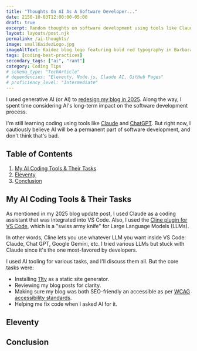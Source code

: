 ```yaml
---
title: "Thoughts On AI As A Software Developer..."
date: 2150-10-03T12:00:00-05:00
draft: true
excerpt: Random thoughts on software development using tools like Claude AI and methods like spec-driven development.
layout: layouts/post.njk
permalink: /ai-thoughts/
image: smallKaidezLogo.jpg
imageAltText: Kaidez blog logo featuring bold red typography in Barbara Kruger-inspired design
tags: [coding-best-practices]
secondary_tags: ["ai", "rant"]
category: Coding Tips
# schema_type: "TechArticle"
# dependencies: "Eleventy, Node.js, Claude AI, GitHub Pages"
# proficiency_level: "Intermediate"
---
```

I used generative AI (or AI) to <a href="/site-redesign-2025/">redesign my blog in 2025</a>. Along the way, I spent time considering AI's long-term impact on the software development process.

I'm still learning coding using tools like <a href="https://claude.ai/">Claude</a> and <a href="https://chatgpt.com/">ChatGPT</a>. But right now, I cautiously believe AI will be a permanent part of software development, and don't think that's bad.

<h2>Table of Contents</h2>

<ol>
  <li>
    <a href="#ai-tools-and-tasks">My AI Coding Tools & Their Tasks</a>
  </li>
  <li>
    <a href="#11ty">Eleventy</a>
  </li>
  <li>
    <a href="#conclusion">Conclusion</a>
  </li>
</ol>

<h2 id="ai-tools-and-tasks">My AI Coding Tools & Their Tasks</h2>

As mentioned in my 2025 blog update post, I used Claude as a coding assistant that was integrated into VS Code. Also, I used the <a href="https://cline.bot/">Cline plugin for VS Code</a>, which is a "swiss army knife" for Large Language Models (LLMs).

In other words, Cline lets you use whatever LLM you want inside VS Code: Claude, Chat GPT, Google Gemini, etc.  I tried various LLMs but stuck with Claude since it's the one most-favored by developers.

I used AI tooling for various tasks, and I'll discuss them all. But the core tasks were:

<ul>
  <li>Installing <a href="https://www.11ty.dev/">11ty</a> as a static site generator.</li>
  <li>Reviewing my blog posts for clarity.</li>
  <li>Making sure my blog was both SEO-friendly an accessible as per <a href="https://www.w3.org/WAI/standards-guidelines/wcag/">WCAG accessibility standards</a>.</li>
  <li>Helping me fix code when I asked AI for it.</li>
</ul>

<h2 id="11ty">Eleventy</h2>

<h2 id="conclusion">Conclusion</h2>